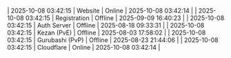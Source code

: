 | 2025-10-08 03:42:15 | Website | Online | 2025-10-08 03:42:14 |
| 2025-10-08 03:42:15 | Registration | Offline | 2025-09-09 16:40:23 |
| 2025-10-08 03:42:15 | Auth Server | Offline | 2025-08-18 09:33:31 |
| 2025-10-08 03:42:15 | Kezan (PvE) | Offline | 2025-08-03 17:58:02 |
| 2025-10-08 03:42:15 | Gurubashi (PvP) | Offline | 2025-08-23 21:44:06 |
| 2025-10-08 03:42:15 | Cloudflare | Online | 2025-10-08 03:42:14 |

